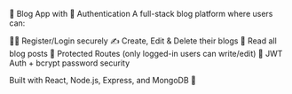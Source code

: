 📝 Blog App with 🔐 Authentication
A full-stack blog platform where users can:

🧑‍💻 Register/Login securely
✍️ Create, Edit & Delete their blogs
📖 Read all blog posts
🚫 Protected Routes (only logged-in users can write/edit)
🔐 JWT Auth + bcrypt password security

Built with React, Node.js, Express, and MongoDB 🚀

